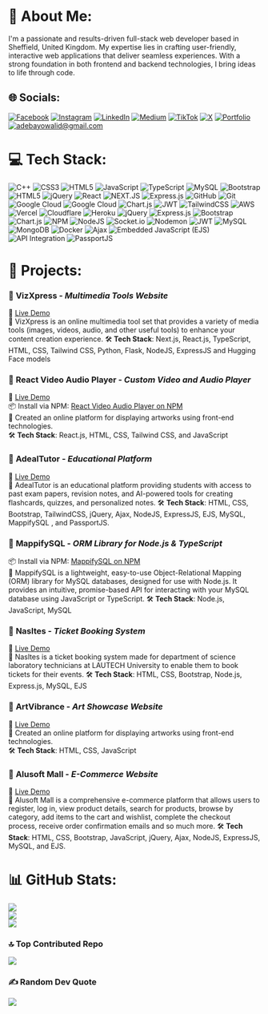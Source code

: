 # 💫 About Me:
I'm a passionate and results-driven full-stack web developer based in Sheffield, United Kingdom. My expertise lies in crafting user-friendly, interactive web applications that deliver seamless experiences. With a strong foundation in both frontend and backend technologies, I bring ideas to life through code.


## 🌐 Socials:
[![Facebook](https://img.shields.io/badge/Facebook-%231877F2.svg?logo=Facebook&logoColor=white)](https://facebook.com/iamadeal0) [![Instagram](https://img.shields.io/badge/Instagram-%23E4405F.svg?logo=Instagram&logoColor=white)](https://instagram.com/iamadeal0) [![LinkedIn](https://img.shields.io/badge/LinkedIn-%230077B5.svg?logo=linkedin&logoColor=white)](https://linkedin.com/in/iamadeal) [![Medium](https://img.shields.io/badge/Medium-12100E?logo=medium&logoColor=white)](https://medium.com/@walidadebayo) [![TikTok](https://img.shields.io/badge/TikTok-%23000000.svg?logo=TikTok&logoColor=white)](https://tiktok.com/@iamadeal_) [![X](https://img.shields.io/badge/X-black.svg?logo=X&logoColor=white)](https://x.com/iamadeal_) [![Portfolio](https://img.shields.io/badge/portfolio-blue)](https://walidadebayo.netlify.app) [![adebayowalid@gmail.com](https://img.shields.io/badge/adebayowalid@gmail.com-red)](mailto:adebayowalid@gmail.com) 

# 💻 Tech Stack:
![C++](https://img.shields.io/badge/c++-%2300599C.svg?style=for-the-badge&logo=c%2B%2B&logoColor=white) ![CSS3](https://img.shields.io/badge/css3-%231572B6.svg?style=for-the-badge&logo=css3&logoColor=white) ![HTML5](https://img.shields.io/badge/html5-%23E34F26.svg?style=for-the-badge&logo=html5&logoColor=white) ![JavaScript](https://img.shields.io/badge/javascript-%23323330.svg?style=for-the-badge&logo=javascript&logoColor=%23F7DF1E) ![TypeScript](https://img.shields.io/badge/typescript-%23007ACC.svg?style=for-the-badge&logo=typescript&logoColor=white) ![MySQL](https://img.shields.io/badge/mysql-4479A1.svg?style=for-the-badge&logo=mysql&logoColor=white) ![Bootstrap](https://img.shields.io/badge/bootstrap-%238511FA.svg?style=for-the-badge&logo=bootstrap&logoColor=white) ![HTML5](https://img.shields.io/badge/html5-%23E34F26.svg?style=for-the-badge&logo=html5&logoColor=white) ![jQuery](https://img.shields.io/badge/jquery-%230769AD.svg?style=for-the-badge&logo=jquery&logoColor=white) ![React](https://img.shields.io/badge/react-%2320232a.svg?style=for-the-badge&logo=react&logoColor=%2361DAFB) ![NEXT.JS](https://img.shields.io/badge/next.js-000000?style=for-the-badge&logo=nextdotjs&logoColor=white) ![Express.js](https://img.shields.io/badge/express.js-%23404d59.svg?style=for-the-badge&logo=express&logoColor=%2361DAFB) ![GitHub](https://img.shields.io/badge/github-%23121011.svg?style=for-the-badge&logo=github&logoColor=white) ![Git](https://img.shields.io/badge/git-%23F05033.svg?style=for-the-badge&logo=git&logoColor=white) ![Google Cloud](https://img.shields.io/badge/GoogleCloud-%234285F4.svg?style=for-the-badge&logo=google-cloud&logoColor=white) ![Google Cloud](https://img.shields.io/badge/GoogleCloud-%234285F4.svg?style=for-the-badge&logo=google-cloud&logoColor=white) ![Chart.js](https://img.shields.io/badge/chart.js-F5788D.svg?style=for-the-badge&logo=chart.js&logoColor=white) ![JWT](https://img.shields.io/badge/JWT-black?style=for-the-badge&logo=JSON%20web%20tokens) ![TailwindCSS](https://img.shields.io/badge/tailwindcss-%2338B2AC.svg?style=for-the-badge&logo=tailwind-css&logoColor=white) ![AWS](https://img.shields.io/badge/AWS-%23FF9900.svg?style=for-the-badge&logo=amazon-aws&logoColor=white) ![Vercel](https://img.shields.io/badge/vercel-%23000000.svg?style=for-the-badge&logo=vercel&logoColor=white) ![Cloudflare](https://img.shields.io/badge/Cloudflare-F38020?style=for-the-badge&logo=Cloudflare&logoColor=white) ![Heroku](https://img.shields.io/badge/heroku-%23430098.svg?style=for-the-badge&logo=heroku&logoColor=white) ![jQuery](https://img.shields.io/badge/jquery-%230769AD.svg?style=for-the-badge&logo=jquery&logoColor=white) ![Express.js](https://img.shields.io/badge/express.js-%23404d59.svg?style=for-the-badge&logo=express&logoColor=%2361DAFB) ![Bootstrap](https://img.shields.io/badge/bootstrap-%238511FA.svg?style=for-the-badge&logo=bootstrap&logoColor=white) ![Chart.js](https://img.shields.io/badge/chart.js-F5788D.svg?style=for-the-badge&logo=chart.js&logoColor=white) ![NPM](https://img.shields.io/badge/NPM-%23CB3837.svg?style=for-the-badge&logo=npm&logoColor=white) ![NodeJS](https://img.shields.io/badge/node.js-6DA55F?style=for-the-badge&logo=node.js&logoColor=white) ![Socket.io](https://img.shields.io/badge/Socket.io-black?style=for-the-badge&logo=socket.io&badgeColor=010101) ![Nodemon](https://img.shields.io/badge/NODEMON-%23323330.svg?style=for-the-badge&logo=nodemon&logoColor=%BBDEAD) ![JWT](https://img.shields.io/badge/JWT-black?style=for-the-badge&logo=JSON%20web%20tokens) ![MySQL](https://img.shields.io/badge/mysql-4479A1.svg?style=for-the-badge&logo=mysql&logoColor=white) ![MongoDB](https://img.shields.io/badge/MongoDB-%234ea94b.svg?style=for-the-badge&logo=mongodb&logoColor=white) ![Docker](https://img.shields.io/badge/docker-%230db7ed.svg?style=for-the-badge&logo=docker&logoColor=white) ![Ajax](https://img.shields.io/badge/Ajax-blue?style=for-the-badge) ![Embedded JavaScript (EJS)](https://img.shields.io/badge/Embedded%20JavaScript%20(EJS)-green?style=for-the-badge) ![API Integration](https://img.shields.io/badge/API%20Integration-black?style=for-the-badge) ![PassportJS](https://img.shields.io/badge/PassportJS-white?style=for-the-badge)


# 🚀 Projects:
### 🔹 **VizXpress** - *Multimedia Tools Website*  
🔗 [Live Demo](https://adealtutor.onrender.com)  
📌 VizXpress is an online multimedia tool set that provides a variety of media tools (images, videos, audio, and other useful tools) to enhance your content creation experience.
🛠 **Tech Stack**: Next.js, React.js, TypeScript, HTML, CSS, Tailwind CSS, Python, Flask, NodeJS, ExpressJS and Hugging Face models

### 🔹 **React Video Audio Player** - *Custom Video and Audio Player*
🔗 [Live Demo](https://react-video-audio-player.vercel.app)  
📦 Install via NPM: [React Video Audio Player on NPM](https://www.npmjs.com/package/react-video-audio-player)  
📌 Created an online platform for displaying artworks using front-end technologies.  
🛠 **Tech Stack**: React.js, HTML, CSS, Tailwind CSS, and JavaScript

### 🔹 **AdealTutor** - *Educational Platform*
🔗 [Live Demo](https://adealtutor.onrender.com)  
📌 AdealTutor is an educational platform providing students with access to past exam papers, revision notes, and AI-powered tools for creating flashcards, quizzes, and personalized notes.
🛠 **Tech Stack**: HTML, CSS, Bootstrap, TailwindCSS, jQuery, Ajax, NodeJS, ExpressJS, EJS, MySQL, MappifySQL , and PassportJS.

### 🔹 **MappifySQL** - *ORM Library for Node.js & TypeScript*
📦 Install via NPM: [MappifySQL on NPM](https://www.npmjs.com/package/mappifysql)  
📌 MappifySQL is a lightweight, easy-to-use Object-Relational Mapping (ORM) library for MySQL databases, designed for use with Node.js. It provides an intuitive, promise-based API for interacting with your MySQL database using JavaScript or TypeScript.
🛠 **Tech Stack**: Node.js, JavaScript, MySQL

### 🔹 **Nasltes** - *Ticket Booking System*
🔗 [Live Demo](https://nasltes.onrender.com)  
📌 Nasltes is a ticket booking system made for department of science laboratory technicians at LAUTECH University to enable them to book tickets for their events.
🛠 **Tech Stack**: HTML, CSS, Bootstrap, Node.js, Express.js, MySQL, EJS  

### 🔹 **ArtVibrance** - *Art Showcase Website*
🔗 [Live Demo](https://artvibrance.netlify.app)  
📌 Created an online platform for displaying artworks using front-end technologies.  
🛠 **Tech Stack**: HTML, CSS, JavaScript  

### 🔹 **Alusoft Mall** - *E-Commerce Website*
🔗 [Live Demo](https://alusoftmall.onrender.com)  
📌 Alusoft Mall is a comprehensive e-commerce platform that allows users to register, log in, view product details, search for products, browse by category, add items to the cart and wishlist, complete the checkout process, receive order confirmation emails and so much more.
🛠 **Tech Stack**: HTML, CSS, Bootstrap, JavaScript, jQuery, Ajax, NodeJS, ExpressJS, MySQL, and EJS.


# 📊 GitHub Stats:
![](https://github-readme-stats.vercel.app/api?username=Walidadebayo&theme=dark&hide_border=false&include_all_commits=true&count_private=true)<br/>
![](https://github-readme-streak-stats.herokuapp.com/?user=Walidadebayo&theme=dark&hide_border=false)<br/>
![](https://github-readme-stats.vercel.app/api/top-langs/?username=Walidadebayo&theme=dark&hide_border=false&include_all_commits=true&count_private=true&layout=compact)

### 🔝 Top Contributed Repo
![](https://github-contributor-stats.vercel.app/api?username=Walidadebayo&limit=3&theme=dark&combine_all_yearly_contributions=true)

### ✍️ Random Dev Quote
![](https://quotes-github-readme.vercel.app/api?type=horizontal&theme=radical)
